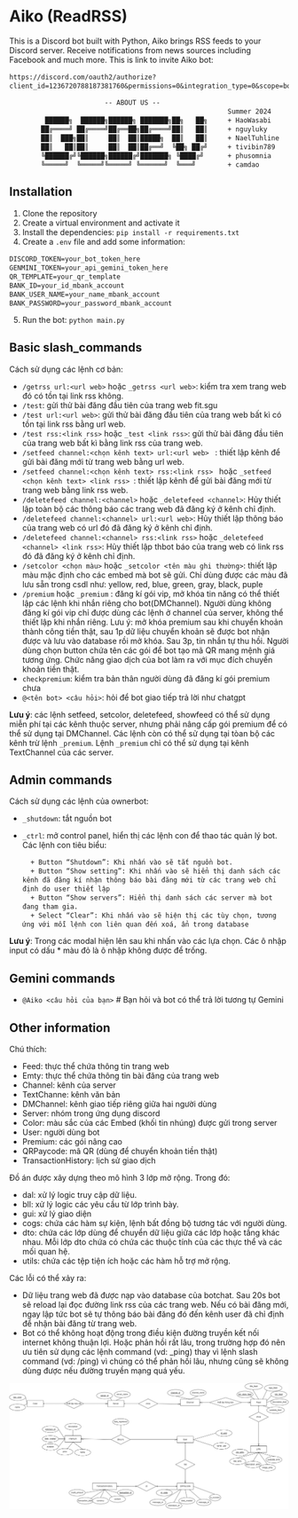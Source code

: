 # Aiko (ReadRSS)
This is a Discord bot built with Python, Aiko brings RSS feeds to your Discord server. Receive notifications from news sources including Facebook and much more. 
This is link to invite Aiko bot:
```
https://discord.com/oauth2/authorize?client_id=1236720788187381760&permissions=0&integration_type=0&scope=bot
```

```
                        -- ABOUT US --
                                                       Summer 2024
         ██████╗  ██████╗██████╗ ███████╗██╗   ██╗     + HaoWasabi
        ██╔════╝ ██╔════╝██╔══██╗██╔════╝██║   ██║     + nguyluky
        ██║  ███╗██║     ██║  ██║█████╗  ██║   ██║     + NaelTuhline
        ██║   ██║██║     ██║  ██║██╔══╝  ╚██╗ ██╔╝     + tivibin789
        ╚██████╔╝╚██████╗██████╔╝███████╗ ╚████╔╝      + phusomnia
        ╚═════╝  ╚═════╝╚═════╝ ╚══════╝  ╚═══╝        + camdao
``` 
## Installation
1. Clone the repository
2. Create a virtual environment and activate it
3. Install the dependencies: `pip install -r requirements.txt`
4. Create a `.env` file and add some information:
```
DISCORD_TOKEN=your_bot_token_here
GENMINI_TOKEN=your_api_gemini_token_here
QR_TEMPLATE=your_qr_template
BANK_ID=your_id_mbank_account
BANK_USER_NAME=your_name_mbank_account
BANK_PASSWORD=your_password_mbank_account
```

5. Run the bot: `python main.py`

## Basic slash_commands
Cách sử dụng các lệnh cơ bản:
+ `/getrss url:<url web>` hoặc `_getrss <url web>`: kiểm tra xem trang web đó có tồn tại link rss không.
+ `/test`: gửi thử bài đăng đầu tiên của trang web fit.sgu
+ `/test url:<url web>`: gửi thử bài đăng đầu tiên của trang web bất kì có tồn tại link rss bằng url web.
+ `/test rss:<link rss>` hoặc `_test <link rss>`: gửi thử bài đăng đầu tiên của trang web bất kì bằng link rss của trang web.
+ `/setfeed channel:<chọn kênh text> url:<url web> ` : thiết lập kênh để gửi bài đăng mới từ trang web bằng url web.
+ `/setfeed channel:<chọn kênh text> rss:<link rss> ` hoặc `_setfeed <chọn kênh text> <link rss> `: thiết lập kênh để gửi bài đăng mới từ trang web bằng link rss web.
+ `/deletefeed channel:<channel>` hoặc `_deletefeed <channel>`: Hủy thiết lập toàn bộ các thông báo các trang web đã đăng ký ở kênh chỉ định.
+ `/deletefeed channel:<channel> url:<url web>`: Hủy thiết lập thông báo của trang web có url đó đã đăng ký ở kênh chỉ định.
+ `/deletefeed channel:<channel> rss:<link rss>` hoặc `_deletefeed <channel> <link rss>`: Hủy thiết lập thbot báo của trang web có link rss đó đã đăng ký ở kênh chỉ định.
+ `/setcolor <chọn màu>` hoặc `_setcolor <tên màu ghi thường>`: thiết lập màu mặc định cho các embed mà bot sẽ gửi. Chỉ dùng được các màu đã lưu sẵn trong csdl như: yellow, red, blue, green, gray, black, puple
+ `/premium` hoặc `_premium` : đăng kí gói vip, mở khóa tin năng có thể thiết lập các lệnh khi nhắn riêng cho bot(DMChannel). Người dùng không đăng kí gói vip chỉ được dùng các lệnh ở channel của server, không thể thiết lập khi nhắn riêng. Lưu ý: mở khóa premium sau khi chuyển khoản thành công tiền thật, sau 1p dữ liệu chuyển khoản sẽ được bot nhận được và lưu vào database rồi mở khóa. Sau 3p, tin nhắn tự thu hồi. Người dùng chọn button chứa tên các gói để bot tạo mã QR mang mệnh giá tương ứng. Chức năng giao dịch của bot làm ra với mục đích chuyển khoản tiền thật.
+ `checkpremium`: kiểm tra bản thân người dùng đã đăng kí gói premium chưa
+ `@<tên bot> <câu hỏi>`: hỏi để bot giao tiếp trả lời như chatgpt

**Lưu ý**: 
các lệnh setfeed, setcolor, deletefeed, showfeed có thể sử dụng miễn phí tại các kênh thuộc server, nhưng phải nâng cấp gói premium để có thể sử dụng tại DMChannel. 
Các lệnh còn có thể sử dụng tại tòan bộ các kênh trừ lệnh `_premium`.
Lệnh `_premium` chỉ có thể sử dụng tại kênh TextChannel của các server.


## Admin commands
Cách sử dụng các lệnh của ownerbot:
- `_shutdown`: tắt nguồn bot
- `_ctrl`: mở control panel, hiển thị các lệnh con để thao tác quản lý bot. Các lệnh con tiêu biểu:

        + Button “Shutdown”: Khi nhấn vào sẽ tắt nguồn bot.
        + Button “Show setting”: Khi nhấn vào sẽ hiển thị danh sách các kênh đã đăng kí nhận thông báo bài đăng mới từ các trang web chỉ định do user thiết lập
        + Button “Show servers”: Hiển thị danh sách các server mà bot đang tham gia.
        + Select “Clear”: Khi nhấn vào sẽ hiện thị các tùy chọn, tương ứng với mỗi lệnh con liên quan đến xoá, ẩn trong database
**Lưu ý**: Trong các modal hiện lên sau khi nhấn vào các lựa chọn. Các ô nhập input có dấu * màu đỏ là ô nhập không được để trống.

## Gemini commands
+ `@Aiko <câu hỏi của bạn>` # Bạn hỏi và bot có thể trả lời tương tự Gemini

## Other information
Chú thích:
+ Feed: thực thể chứa thông tin trang web
+ Emty: thực thể chứa thông tin bài đăng của trang web
+ Channel: kênh của server
+ TextChanne: kênh văn bản
+ DMChannel: kênh giao tiếp riêng giữa hai người dùng
+ Server: nhóm trong ứng dụng discord
+ Color: màu sắc của các Embed (khối tin nhúng) được gửi trong server
+ User: người dùng bot
+ Premium: các gói nâng cao
+ QRPaycode: mã QR (dùng để chuyển khoản tiền thật)
+ TransactionHistory: lịch sử giao dịch

Đồ án được xây dựng theo mô hình 3 lớp mở rộng. Trong đó:
+ dal: xử lý logic truy cập dữ liệu.
+ bll: xử lý logic các yêu cầu từ lớp trình bày.
+ gui: xử lý giao diện
+ cogs: chứa các hàm sự kiện, lệnh bất đồng bộ tương tác với người dùng.
+ dto: chứa các lớp dùng để chuyển dữ liệu giữa các lớp hoặc tầng khác nhau. Mỗi lớp dto chứa có chứa các thuộc tính của các thực thể và các mối quan hệ.
+ utils: chứa các tệp tiện ích hoặc các hàm hỗ trợ mở rộng.

Các lỗi có thể xảy ra:
+ Dữ liệu trang web đã được nạp vào database của botchat. Sau 20s bot sẽ reload lại đọc đường link rss của các trang web. Nếu có bài đăng mới, ngay lập tức bot sẽ tự thông báo bài đăng đó đến kênh user đã chỉ định để nhận bài đăng từ trang web.
+ Bot có thể không hoạt động trong điều kiện đường truyền kết nối internet không thuận lợi. Hoặc phản hồi rất lâu, trong trường hợp đó nên ưu tiên sử dụng các lệnh command (vd: _ping) thay vì lệnh slash command (vd: /ping) vì chúng có thể phản hồi lâu, nhưng cũng sẽ không dùng được nếu đường truyền mạng quá yếu. 

![alt text](READRSS-ERD.drawio.png)